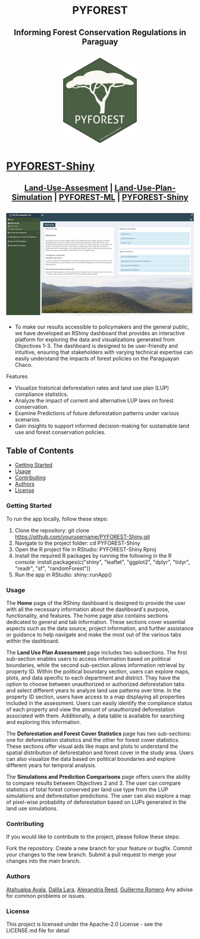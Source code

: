 <h1 align="center">

PYFOREST

</h1>

<h2 align="center">

Informing Forest Conservation Regulations in Paraguay

</h2>

<h2 align="center">

<img src="https://github.com/cp-PYFOREST/Land-Use-Plan-Simulation/blob/main/img/pyforest_hex_sticker.png" alt="Banner" width="200">

</h2>

# [PYFOREST-Shiny](https://reedalexandria.shinyapps.io/pyforest-dashboard/) 

<h2 align="center">

[Land-Use-Assesment](https://github.com/cp-PYFOREST/Land-Use-Assessment) | [Land-Use-Plan-Simulation](https://github.com/cp-PYFOREST/Land-Use-Plan-Simulation) | [PYFOREST-ML](https://github.com/cp-PYFOREST/PYFOREST-ML) | [PYFOREST-Shiny](https://github.com/cp-PYFOREST/PYFOREST-Shiny)

</h2>

<h2 align="center">

<img src="https://github.com/cp-PYFOREST/.github/blob/main/img/shiny-home.png" alt="RShiny Homepage">

</h2>


- To make our results accessible to policymakers and the general public, we have developed an RShiny dashboard that provides an interactive platform for exploring the data and visualizations generated from Objectives 1-3. The dashboard is designed to be user-friendly and intuitive, ensuring that stakeholders with varying technical expertise can easily understand the impacts of forest policies on the Paraguayan Chaco. 

Features
- Visualize historical deforestation rates and land use plan (LUP) compliance statistics. 
- Analyze the impact of current and alternative LUP laws on forest conservation. 
- Examine Predictions of future deforestation patterns under various scenarios. 
- Gain insights to support informed decision-making for sustainable land use and forest conservation policies.

## Table of Contents
- [Getting Started](#getting-started)
- [Usage](#usage)
- [Contributing](#contributing)
- [Authors](#authors)
- [License](#license)

### Getting Started
To run the app locally, follow these steps:

1. Clone the repository: git clone https://github.com/yourusername/PYFOREST-Shiny.git
2. Navigate to the project folder: cd PYFOREST-Shiny 
3. Open the R project file in RStudio: PYFOREST-Shiny.Rproj 
4. Install the required R packages by running the following in the R console: install.packages(c("shiny", "leaflet", "ggplot2", "dplyr", "tidyr", "readr", "sf", "randomForest")) 
5. Run the app in RStudio: shiny::runApp()

### Usage

The **Home** page of the RShiny dashboard is designed to provide the user with all the necessary information about the dashboard's purpose, functionality, and features. The home page also contains sections dedicated to general and tab information. These sections cover essential aspects such as the data source, project information, and further assistance or guidance to help navigate and make the most out of the various tabs within the dashboard.

The **Land Use Plan Assessment** page includes two subsections. The first sub-section enables users to access information based on political boundaries, while the second sub-section allows information retrieval by property ID. Within the political boundary section, users can explore maps, plots, and data specific to each department and district. They have the option to choose between unauthorized or authorized deforestation tabs and select different years to analyze land use patterns over time. In the property ID section, users have access to a map displaying all properties included in the assessment. Users can easily identify the compliance status of each property and view the amount of unauthorized deforestation associated with them. Additionally, a data table is available for searching and exploring this information.


The **Deforestation and Forest Cover Statistics** page has two sub-sections: one for deforestation statistics and the other for forest cover statistics. These sections offer visual aids like maps and plots to understand the spatial distribution of deforestation and forest cover in the study area. Users can also visualize the data based on political boundaries and explore different years for temporal analysis.

The **Simulations and Prediction Comparisons** page offers users the ability to compare results between Objectives 2 and 3. The user can compare statistics of total forest conserved per land use type from the LUP simulations and deforestation predictions. The user can also explore a map of pixel-wise probability of deforestation based on LUPs generated in the land use simulations.

### Contributing
If you would like to contribute to the project, please follow these steps:

Fork the repository.
Create a new branch for your feature or bugfix.
Commit your changes to the new branch.
Submit a pull request to merge your changes into the main branch.

### Authors
[Atahualpa Ayala](Atahualpa-Ayala),  [Dalila Lara](https://github.com/dalilalara),  [Alexandria Reed](https://github.com/reedalexandria),  [Guillermo Romero](https://github.com/romero61)
Any advise for common problems or issues.

### License
This project is licensed under the Apache-2.0 License - see the LICENSE.md file for detail
